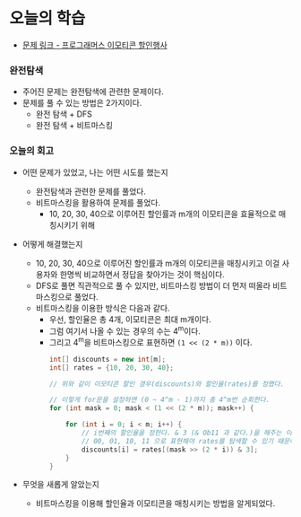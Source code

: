# 오늘의 학습 

- [문제 링크 - 프로그래머스 이모티콘 할인행사](https://school.programmers.co.kr/learn/courses/30/lessons/150368?language=java)

### 완전탐색 

- 주어진 문제는 완전탐색에 관련한 문제이다. 
- 문제를 풀 수 있는 방법은 2가지이다. 
  - 완전 탐색 + DFS 
  - 완전 탐색 + 비트마스킹 

### 오늘의 회고
  - 어떤 문제가 있었고, 나는 어떤 시도를 했는지 
    - 완전탐색과 관련한 문제를 풀었다.
    - 비트마스킹을 활용하여 문제를 풀었다. 
      - 10, 20, 30, 40으로 이루어진 할인률과 m개의 이모티콘을 효율적으로 매칭시키기 위해 

  - 어떻게 해결했는지 
    - 10, 20, 30, 40으로 이루어진 할인률과 m개의 이모티콘을 매칭시키고 이걸 사용자와 한명씩 비교하면서 정답을 찾아가는 것이 핵심이다.
    - DFS로 풀면 직관적으로 풀 수 있지만, 비트마스킹 방법이 더 먼저 떠올라 비트마스킹으로 풀었다. 
    - 비트마스킹을 이용한 방식은 다음과 같다. 
      - 우선, 할인율은 총 4개, 이모티콘은 최대 m개이다. 
      - 그럼 여기서 나올 수 있는 경우의 수는 4<sup>m</sup>이다. 
      - 그리고  4<sup>m</sup>을 비트마스킹으로 표현하면 `(1 << (2 * m))` 이다. 
        ```java
        int[] discounts = new int[m];
        int[] rates = {10, 20, 30, 40};

        // 위와 같이 이모티콘 할인 경우(discounts)와 할인율(rates)를 정했다.

        // 이렇게 for문을 설정하면 (0 ~ 4^m - 1)까지 총 4^m번 순회한다. 
        for (int mask = 0; mask < (1 << (2 * m)); mask++) { 

            for (int i = 0; i < m; i++) {
                // i번째의 할인율을 정한다. & 3 (& Ob11 과 같다.)을 해주는 이유는 2개의 비트가 필요하기 때문이다. 
                // 00, 01, 10, 11 으로 표현해야 rates를 탐색할 수 있기 때문이다.
                discounts[i] = rates[(mask >> (2 * i)) & 3]; 
            }
        }
        ```

  - 무엇을 새롭게 알았는지 
    - 비트마스킹을 이용해 할인율과 이모티콘을 매칭시키는 방법을 알게되었다.